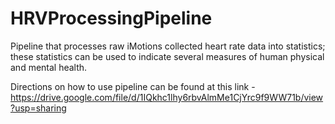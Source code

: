 # HRVProcessingPipeline
Pipeline that processes raw iMotions collected heart rate data into statistics; these statistics can be used to indicate several measures of human physical and mental health. 

Directions on how to use pipeline can be found at this link - https://drive.google.com/file/d/1IQkhc1lhy6rbvAlmMe1CjYrc9f9WW71b/view?usp=sharing
